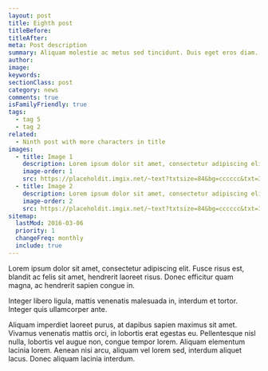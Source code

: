 ```yaml
---
layout: post
title: Eighth post
titleBefore:
titleAfter:
meta: Post description
summary: Aliquam molestie ac metus sed tincidunt. Duis eget eros diam.
author:
image:
keywords:
sectionClass: post
category: news
comments: true
isFamilyFriendly: true
tags:
  - tag 5
  - tag 2
related:
  - Ninth post with more characters in title
images:
  - title: Image 1
    description: Lorem ipsum dolor sit amet, consectetur adipiscing elit.
    image-order: 1
    src: https://placeholdit.imgix.net/~text?txtsize=84&bg=cccccc&txt=320x477&w=320&h=477
  - title: Image 2
    description: Lorem ipsum dolor sit amet, consectetur adipiscing elit.
    image-order: 2
    src: https://placeholdit.imgix.net/~text?txtsize=84&bg=cccccc&txt=320x477&w=320&h=477
sitemap:
  lastMod: 2016-03-06
  priority: 1
  changeFreq: monthly
  include: true
---
```


Lorem ipsum dolor sit amet, consectetur adipiscing elit. Fusce risus est, blandit ac felis sit amet, hendrerit laoreet risus. Donec efficitur quam magna, ac hendrerit sapien congue in.

Integer libero ligula, mattis venenatis malesuada in, interdum et tortor. Integer quis ullamcorper ante.

Aliquam imperdiet laoreet purus, at dapibus sapien maximus sit amet. Vivamus venenatis mattis orci, in lobortis erat egestas eu. Pellentesque nisl nulla, lobortis vel augue non, congue tempor lorem. Aliquam elementum lacinia lorem. Aenean nisi arcu, aliquam vel lorem sed, interdum aliquet lacus. Donec aliquam lacinia interdum.
